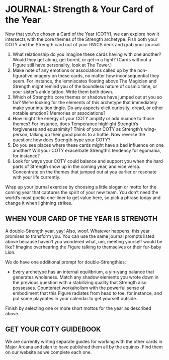 # JOURNAL: Strength & Your Card of the Year

Now that you’ve chosen a Card of the Year (COTY), we can explore how it intersects with the core themes of the Strength archetype. Fish both your COTY and the Strength card out of your RWCS deck and grab your journal.

1. What relationship do you imagine these cards having with one another? Would they get along, get bored, or get in a fight? (Cards without a Figure still have personality, look at The Tower.)
2. Make note of any emotions or associations called up by the non-figurative imagery on these cards, no matter how inconsequential they seem. For instance, the lemniscates floating above The Magician and Strength might remind you of the boundless nature of cosmic time, or your sister’s ankle tattoo. Write them both down.
3. Which of Strength’s core themes or shadows have jumped out at you so far? We’re looking for the elements of this archetype that immediately make your intuition tingle. Do any aspects elicit curiosity, dread, or other notable emotion? Memories or associations?
4. How might the energy of your COTY amplify or add nuance to those themes? For instance, does Temperance highlight Strength’s forgiveness and equanimity? Think of your COTY as Strength’s wing-person, talking up their good points to a hottie. Now reverse the question: how does Strength hype your COTY?
5. Do you see places where these cards might have a bad influence on one another? Will your COTY exacerbate Strength’s tendency for egomania, for instance?
6. Look for ways your COTY could balance and support you when the hard parts of Strength show up in the coming year, and vice versa. Concentrate on the themes that jumped out at you earlier or resonate with your life currently.

Wrap up your journal exercise by choosing a little slogan or motto for the coming year that captures the spirit of your new team. You don’t need the world’s most poetic one-liner to get value here, so pick a phrase today and change it when lightning strikes.

## WHEN YOUR CARD OF THE YEAR IS STRENGTH

A double-Strength year, yay! Also, woof. Whatever happens, this year promises to transform you. You can use the same journal prompts listed above because haven’t you wondered what, um, meeting yourself would be like? Imagine overhearing the Figure talking to themselves or their fur-baby Lion.

We do have one additional prompt for double-Strengthies:

* Every archetype has an internal equilibrium, a yin-yang balance that generates wholeness. Match any shadow elements you wrote down in the previous question with a stabilizing quality that Strength also possesses. Counteract workaholism with the powerful sense of embodiment that this Figure radiates from head to toe, for instance, and put some playdates in your calendar to get yourself outside.

Finish by selecting one or more short mottos for the year as described above.

## GET YOUR COTY GUIDEBOOK

We are currently writing separate guides for working with the other cards in Major Arcana and plan to have published them all by the equinox. Find them on our website as we complete each one.